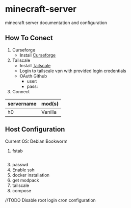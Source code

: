 # minecraft-server
minecraft server documentation and configuration

## How To Conect
1. Curseforge
   - Install [Curseforge](https://www.curseforge.com/download/app#download-options)
3. Tailscale
   - Install [Tailscale](https://tailscale.com/download/windows)
   - Login to tailscale vpn with provided login credentials
   - OAuth Github
        - user: 
        - pass: 
5. Connect


|servername|mod(s)|
|-----|------|
|h0|Vanilla |


## Host Configuration
Current OS: Debian Bookworm 

1. fstab
```
```
3. passwd
5. Enable ssh
6. docker installation
7. get modpack
8. tailscale
9. compose

//TODO
Disable root login
cron configuration


